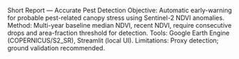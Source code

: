 Short Report — Accurate Pest Detection
Objective: Automatic early-warning for probable pest-related canopy stress using Sentinel-2 NDVI anomalies.
Method: Multi-year baseline median NDVI, recent NDVI, require consecutive drops and area-fraction threshold for detection.
Tools: Google Earth Engine (COPERNICUS/S2_SR), Streamlit (local UI).
Limitations: Proxy detection; ground validation recommended.
